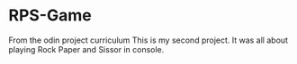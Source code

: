 # RPS-Game
From the odin project curriculum
This is my second project.
It was all about playing Rock Paper and Sissor in console.